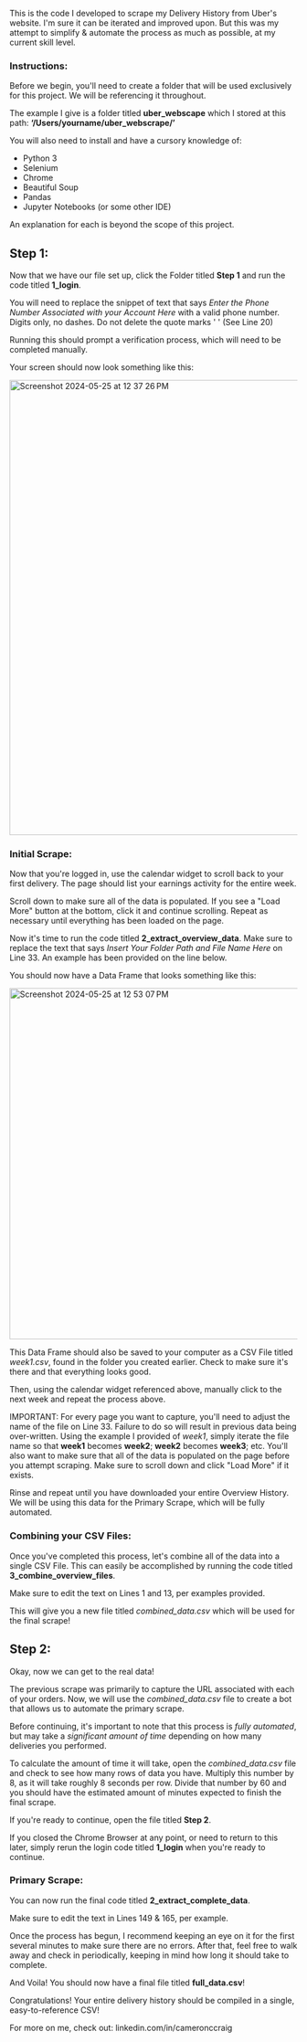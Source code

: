 This is the code I developed to scrape my Delivery History from Uber's website. I'm sure it can be iterated and improved upon. But this was my attempt to simplify & automate the process as much as possible, at my current skill level.

### Instructions:

Before we begin, you'll need to create a folder that will be used exclusively for this project. We will be referencing it throughout.

The example I give is a folder titled **uber_webscape** which I stored at this path:
**‘/Users/yourname/uber_webscrape/’**

You will also need to install and have a cursory knowledge of:
- Python 3
- Selenium
- Chrome
- Beautiful Soup
- Pandas
- Jupyter Notebooks (or some other IDE)

An explanation for each is beyond the scope of this project.

## Step 1:

Now that we have our file set up, click the Folder titled **Step 1** and run the code titled **1_login**.

You will need to replace the snippet of text that says _Enter the Phone Number Associated with your Account Here_ with a valid phone number. Digits only, no dashes. Do not delete the quote marks ' '  (See Line 20)

Running this should prompt a verification process, which will need to be completed manually.

Your screen should now look something like this: 


<img width="797" alt="Screenshot 2024-05-25 at 12 37 26 PM" src="https://github.com/ThatOneGuy1821/Scraping-Your-Uber-Driver-Data/assets/142834049/d7fda5a2-b52c-41e3-964a-0e1e12e2616e">

### Initial Scrape:

Now that you're logged in, use the calendar widget to scroll back to your first delivery. The page should list your earnings activity for the entire week.

Scroll down to make sure all of the data is populated. If you see a "Load More" button at the bottom, click it and continue scrolling. Repeat as necessary until everything has been loaded on the page.

Now it's time to run the code titled **2_extract_overview_data**. Make sure to replace the text that says _Insert Your Folder Path and File Name Here_ on Line 33. An example has been provided on the line below.

You should now have a Data Frame that looks something like this: 


<img width="615" alt="Screenshot 2024-05-25 at 12 53 07 PM" src="https://github.com/ThatOneGuy1821/Scraping-Your-Uber-Driver-Data/assets/142834049/cff87b0c-2a7f-4b9c-94fd-69e9d5431837">


This Data Frame should also be saved to your computer as a CSV File titled _week1.csv_, found in the folder you created earlier. Check to make sure it's there and that everything looks good.

Then, using the calendar widget referenced above, manually click to the next week and repeat the process above. 

IMPORTANT: For every page you want to capture, you'll need to adjust the name of the file on Line 33. Failure to do so will result in previous data being over-written. Using the example I provided of _week1_, simply iterate the file name so that **week1** becomes **week2**; **week2** becomes **week3**; etc. You'll also want to make sure that all of the data is populated on the page before you attempt scraping. Make sure to scroll down and click "Load More" if it exists.

Rinse and repeat until you have downloaded your entire Overview History. We will be using this data for the Primary Scrape, which will be fully automated.

### Combining your CSV Files:

Once you've completed this process, let's combine all of the data into a single CSV File. This can easily be accomplished by running the code titled **3_combine_overview_files**.

Make sure to edit the text on Lines 1 and 13, per examples provided.

This will give you a new file titled _combined_data.csv_ which will be used for the final scrape!

## Step 2:

Okay, now we can get to the real data!

The previous scrape was primarily to capture the URL associated with each of your orders. Now, we will use the _combined_data.csv_ file to create a bot that allows us to automate the primary scrape.

Before continuing, it's important to note that this process is _fully automated_, but may take a _significant amount of time_ depending on how many deliveries you performed.

To calculate the amount of time it will take, open the _combined_data.csv_ file and check to see how many rows of data you have. Multiply this number by 8, as it will take roughly 8 seconds per row. Divide that number by 60 and you should have the estimated amount of minutes expected to finish the final scrape.

If you're ready to continue, open the file titled **Step 2**.

If you closed the Chrome Browser at any point, or need to return to this later, simply rerun the login code titled **1_login** when you're ready to continue.

### Primary Scrape:

You can now run the final code titled **2_extract_complete_data**.

Make sure to edit the text in Lines 149 & 165, per example.

Once the process has begun, I recommend keeping an eye on it for the first several minutes to make sure there are no errors. After that, feel free to walk away and check in periodically, keeping in mind how long it should take to complete.

And Voila!
You should now have a final file titled **full_data.csv**!

Congratulations! 
Your entire delivery history should be compiled in a single, easy-to-reference CSV!

For more on me, check out: linkedin.com/in/cameronccraig
